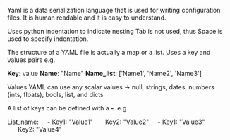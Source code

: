 Yaml is a data serialization language that is used for writing configuration files. It is human readable and it is easy to understand.

Uses python indentation to indicate nesting
Tab is not used, thus Space is used to specify indentation.  

The structure of a YAML file is actually a map or a list.
Uses a key and values pairs e.g.

**Key**: value
**Name**: "Name"
**Name_list**: ['Name1', 'Name2', 'Name3']


Values 
YAML can use any scalar values -> null, strings, dates, numbers (ints, floats), bools, list,  and dicts

A list of keys can be defined with a **-**. e.g

List_name:
&nbsp;&nbsp;&nbsp;&nbsp;**-** Key1: "Value1"
&nbsp;&nbsp;&nbsp;&nbsp;&nbsp;&nbsp;Key2: "Value2"
&nbsp;&nbsp;&nbsp;&nbsp;**-** Key1: "Value3"
&nbsp;&nbsp;&nbsp;&nbsp;&nbsp;&nbsp;Key2: "Value4"
